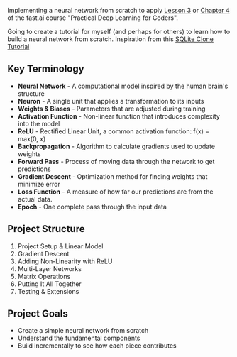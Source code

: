 Implementing a neural network from scratch to apply [Lesson 3](https://course.fast.ai/Lessons/lesson3.html) or [Chapter 4](https://github.com/fastai/fastbook/blob/master/04_mnist_basics.ipynb) of the fast.ai course "Practical Deep Learning for Coders".

Going to create a tutorial for myself (and perhaps for others) to learn how to build a neural network from scratch. Inspiration from this [SQLite Clone Tutorial](https://cstack.github.io/db_tutorial/)

## Key Terminology

- **Neural Network** - A computational model inspired by the human brain's structure
- **Neuron** - A single unit that applies a transformation to its inputs
- **Weights & Biases** - Parameters that are adjusted during training
- **Activation Function** - Non-linear function that introduces complexity into the model
- **ReLU** - Rectified Linear Unit, a common activation function: f(x) = max(0, x)
- **Backpropagation** - Algorithm to calculate gradients used to update weights
- **Forward Pass** - Process of moving data through the network to get predictions
- **Gradient Descent** - Optimization method for finding weights that minimize error
- **Loss Function** - A measure of how far our predictions are from the actual data.
- **Epoch** - One complete pass through the input data

## Project Structure

1. Project Setup & Linear Model
2. Gradient Descent
3. Adding Non-Linearity with ReLU
4. Multi-Layer Networks
5. Matrix Operations
6. Putting It All Together
7. Testing & Extensions

## Project Goals

- Create a simple neural network from scratch
- Understand the fundamental components
- Build incrementally to see how each piece contributes
